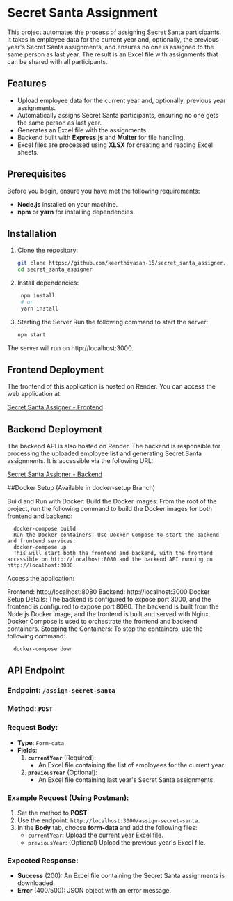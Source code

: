 # Secret Santa Assignment

This project automates the process of assigning Secret Santa participants. It takes in employee data for the current year and, optionally, the previous year's Secret Santa assignments, and ensures no one is assigned to the same person as last year. The result is an Excel file with assignments that can be shared with all participants.

## Features

- Upload employee data for the current year and, optionally, previous year assignments.
- Automatically assigns Secret Santa participants, ensuring no one gets the same person as last year.
- Generates an Excel file with the assignments.
- Backend built with **Express.js** and **Multer** for file handling.
- Excel files are processed using **XLSX** for creating and reading Excel sheets.

## Prerequisites

Before you begin, ensure you have met the following requirements:

- **Node.js** installed on your machine.
- **npm** or **yarn** for installing dependencies.

## Installation

1. Clone the repository:
   ```bash
   git clone https://github.com/keerthivasan-15/secret_santa_assigner.git
   cd secret_santa_assigner

2. Install dependencies:

   ```bash
    npm install
    # or
    yarn install

3. Starting the Server
Run the following command to start the server:

   ```bash
   npm start

The server will run on http://localhost:3000.

## Frontend Deployment

The frontend of this application is hosted on Render. You can access the web application at:

[Secret Santa Assigner - Frontend](https://secret-santa-assigner.onrender.com/)

## Backend Deployment

The backend API is also hosted on Render. The backend is responsible for processing the uploaded employee list and generating Secret Santa assignments. It is accessible via the following URL:

[Secret Santa Assigner - Backend](https://secret-santa-assigner.onrender.com/)

##Docker Setup (Available in docker-setup Branch)

Build and Run with Docker:
Build the Docker images: From the root of the project, run the following command to build the Docker images for both frontend and backend:

      docker-compose build
      Run the Docker containers: Use Docker Compose to start the backend and frontend services:
      docker-compose up
      This will start both the frontend and backend, with the frontend accessible on http://localhost:8080 and the backend API running on http://localhost:3000.

Access the application:

Frontend: http://localhost:8080
Backend: http://localhost:3000
Docker Setup Details:
The backend is configured to expose port 3000, and the frontend is configured to expose port 8080.
The backend is built from the Node.js Docker image, and the frontend is built and served with Nginx.
Docker Compose is used to orchestrate the frontend and backend containers.
Stopping the Containers:
To stop the containers, use the following command:

      docker-compose down

## API Endpoint

### **Endpoint**: `/assign-secret-santa`

### **Method**: `POST`

### **Request Body**:
- **Type**: `Form-data`
- **Fields**:
  1. **`currentYear`** (Required):  
     - An Excel file containing the list of employees for the current year.
  2. **`previousYear`** (Optional):  
     - An Excel file containing last year's Secret Santa assignments.

### Example Request (Using Postman):
1. Set the method to **POST**.
2. Use the endpoint: `http://localhost:3000/assign-secret-santa`.
3. In the **Body** tab, choose **form-data** and add the following files:
   - `currentYear`: Upload the current year Excel file.
   - `previousYear`: (Optional) Upload the previous year's Excel file.

### Expected Response:
- **Success** (200): An Excel file containing the Secret Santa assignments is downloaded.
- **Error** (400/500): JSON object with an error message.




